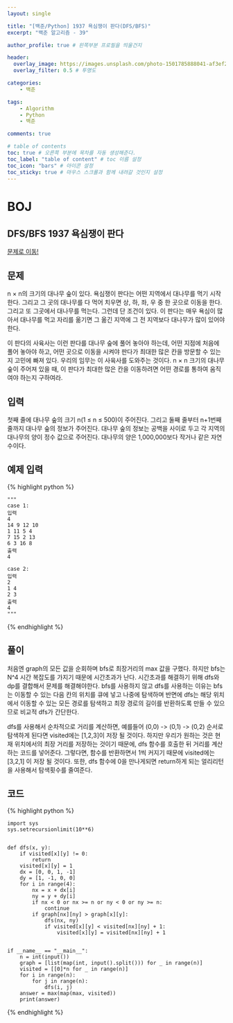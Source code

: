 ```yaml
---
layout: single

title: "[백준/Python] 1937 욕심쟁이 판다(DFS/BFS)"
excerpt: "백준 알고리즘 - 39"

author_profile: true # 왼쪽부분 프로필을 띄울건지

header:
  overlay_image: https://images.unsplash.com/photo-1501785888041-af3ef285b470?ixlib=rb-1.2.1&ixid=eyJhcHBfaWQiOjEyMDd9&auto=format&fit=crop&w=1350&q=80
  overlay_filter: 0.5 # 투명도

categories:
    - 백준

tags: 
    - Algorithm
    - Python
    - 백준

comments: true

# table of contents
toc: true # 오른쪽 부분에 목차를 자동 생성해준다.
toc_label: "table of content" # toc 이름 설정
toc_icon: "bars" # 아이콘 설정
toc_sticky: true # 마우스 스크롤과 함께 내려갈 것인지 설정
---
```


# BOJ

## DFS/BFS 1937 욕심쟁이 판다
[문제로 이동!](https://www.acmicpc.net/problem/1937)

## 문제

n × n의 크기의 대나무 숲이 있다. 욕심쟁이 판다는 어떤 지역에서 대나무를 먹기 시작한다. 그리고 그 곳의 대나무를 다 먹어 치우면 상, 하, 좌, 우 중 한 곳으로 이동을 한다. 그리고 또 그곳에서 대나무를 먹는다. 그런데 단 조건이 있다. 이 판다는 매우 욕심이 많아서 대나무를 먹고 자리를 옮기면 그 옮긴 지역에 그 전 지역보다 대나무가 많이 있어야 한다.

이 판다의 사육사는 이런 판다를 대나무 숲에 풀어 놓아야 하는데, 어떤 지점에 처음에 풀어 놓아야 하고, 어떤 곳으로 이동을 시켜야 판다가 최대한 많은 칸을 방문할 수 있는지 고민에 빠져 있다. 우리의 임무는 이 사육사를 도와주는 것이다. n × n 크기의 대나무 숲이 주어져 있을 때, 이 판다가 최대한 많은 칸을 이동하려면 어떤 경로를 통하여 움직여야 하는지 구하여라.

## 입력

첫째 줄에 대나무 숲의 크기 n(1 ≤ n ≤ 500)이 주어진다. 그리고 둘째 줄부터 n+1번째 줄까지 대나무 숲의 정보가 주어진다. 대나무 숲의 정보는 공백을 사이로 두고 각 지역의 대나무의 양이 정수 값으로 주어진다. 대나무의 양은 1,000,000보다 작거나 같은 자연수이다.

## 예제 입력

{% highlight python %}

    """
    case 1:
    입력
    4
    14 9 12 10
    1 11 5 4
    7 15 2 13
    6 3 16 8
    출력
    4

    case 2:
    입력
    2
    1 4
    2 3
    출력
    4
    """
{% endhighlight %}

## 풀이

처음엔 graph의 모든 값을 순회하며 bfs로 최장거리의 max 값을 구했다. 하지만 bfs는 N^4 시간 복잡도를 가지기 때문에 시간초과가 난다. 시간초과를 해결하기 위해 dfs와 dp를 결합해서 문제를 해결해야한다.
bfs를 사용하지 않고 dfs를 사용하는 이유는 bfs는 이동할 수 있는 다음 칸의 위치를 큐에 넣고 나중에 탐색하며 반면에 dfs는 해당 위치에서 이동할 수 있는 모든 경로를 탐색하고 최장 경로의 길이를 반환하도록 만들 수 있으므로 비교적 dfs가 간단한다.

dfs를 사용해서 순차적으로 거리를 계산하면, 예를들어 (0,0) -> (0,1) -> (0,2) 순서로 탐색하게 된다면 visited에는 [1,2,3]이 저장 될 것이다. 하지만 우리가 원하는 것은 현재 위치에서의 최장 거리를 저장하는 것이기 때문에, dfs 함수를 호출한 뒤
거리를 계산하는 코드를 넣어준다. 그렇다면, 함수를 반환하면서 1씩 커지기 때문에 visited에는 [3,2,1] 이 저장 될 것이다. 또한, dfs 함수에 0을 만나게되면 return하게 되는 얼리리턴을 사용해서 탐색횟수를 줄여준다.


## 코드

{% highlight python %}

    import sys
    sys.setrecursionlimit(10**6)
    
    
    def dfs(x, y):
        if visited[x][y] != 0:
            return
        visited[x][y] = 1
        dx = [0, 0, 1, -1]
        dy = [1, -1, 0, 0]
        for i in range(4):
            nx = x + dx[i]
            ny = y + dy[i]
            if nx < 0 or nx >= n or ny < 0 or ny >= n:
                continue
            if graph[nx][ny] > graph[x][y]:
                dfs(nx, ny)
                if visited[x][y] < visited[nx][ny] + 1:
                    visited[x][y] = visited[nx][ny] + 1
    
    
    if __name__ == "__main__":
        n = int(input())
        graph = [list(map(int, input().split())) for _ in range(n)]
        visited = [[0]*n for _ in range(n)]
        for i in range(n):
            for j in range(n):
                dfs(i, j)
        answer = max(map(max, visited))
        print(answer)
{% endhighlight %}